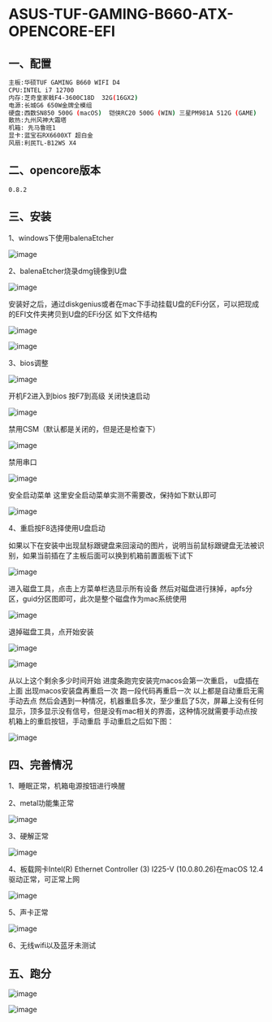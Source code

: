 # ASUS-TUF-GAMING-B660-ATX-OPENCORE-EFI
## 一、配置
```bash
主板:华硕TUF GAMING B660 WIFI D4
CPU:INTEL i7 12700
内存:芝奇皇家戟F4-3600C18D  32G(16GX2)
电源:长城G6 650W金牌全模组
硬盘:西数SN850 500G (macOS)  铠侠RC20 500G (WIN) 三星PM981A 512G (GAME)
散热:九州风神大霜塔
机箱: 先马鲁班1
显卡:蓝宝石RX6600XT 超白金
风扇:利民TL-B12WS X4
```

## 二、opencore版本

`0.8.2`

## 三、安装
1、windows下使用balenaEtcher


![image](https://user-images.githubusercontent.com/35289289/179437830-6b79fa28-0e0a-4017-80d5-4fe905119b22.png)



2、balenaEtcher烧录dmg镜像到U盘

![image](https://user-images.githubusercontent.com/35289289/179437874-e2c4c847-bdff-4edb-92df-31e7e832eb42.png)

安装好之后，通过diskgenius或者在mac下手动挂载U盘的EFi分区，可以把现成的EFI文件夹拷贝到U盘的EFi分区
如下文件结构

![image](https://user-images.githubusercontent.com/35289289/179437915-84abde54-5082-4e6d-863b-277095464b5e.png)

![image](https://user-images.githubusercontent.com/35289289/179437934-c34eca50-4e66-4c11-a198-64cd74408c9b.png)


3、bios调整

![image](https://user-images.githubusercontent.com/35289289/179437986-0b766cd2-ecda-400f-88bf-304861b01649.png)


开机F2进入到bios
按F7到高级
关闭快速启动


![image](https://user-images.githubusercontent.com/35289289/179438057-ed9c439c-8c43-4714-ba91-1bb802d6e9e0.png)


禁用CSM（默认都是关闭的，但是还是检查下）

![image](https://user-images.githubusercontent.com/35289289/179438094-c3a56991-fe57-4548-a2b1-e9a4b65a562d.png)


禁用串口

![image](https://user-images.githubusercontent.com/35289289/179438136-b70dc456-27a3-4ce7-bf6f-4cecfe08c5b5.png)


安全启动菜单
这里安全启动菜单实测不需要改，保持如下默认即可


![image](https://user-images.githubusercontent.com/35289289/179438173-cdc2fd3b-6b7e-4c41-8408-636f3875354a.png)



4、重启按F8选择使用U盘启动

如果以下在安装中出现鼠标跟键盘来回滚动的图片，说明当前鼠标跟键盘无法被识别，如果当前插在了主板后面可以换到机箱前置面板下试下


![image](https://user-images.githubusercontent.com/35289289/179438218-ae3eaf81-8df4-4660-9c6f-37a74cea17bd.png)


进入磁盘工具，点击上方菜单栏选显示所有设备
然后对磁盘进行抹掉，apfs分区，guid分区图即可，此次是整个磁盘作为mac系统使用


![image](https://user-images.githubusercontent.com/35289289/179438243-c7d9df3e-8fab-469c-9160-c31082aa6cbe.png)


退掉磁盘工具，点开始安装

![image](https://user-images.githubusercontent.com/35289289/179438294-d40ad5ae-b1a8-41b5-9bdb-ab6fa7d66dac.png)



![image](https://user-images.githubusercontent.com/35289289/179438327-20b02d02-2b44-41f6-bcbc-0dd08ed38972.png)



从以上这个剩余多少时间开始
进度条跑完安装完macos会第一次重启，
u盘插在上面
出现macos安装盘再重启一次
跑一段代码再重启一次
以上都是自动重启无需手动去点
然后会遇到一种情况，机器重启多次，至少重启了5次，屏幕上没有任何显示，顶多显示没有信号，但是没有mac相关的界面，这种情况就需要手动点按机箱上的重启按钮，手动重启
手动重启之后如下图：

![image](https://user-images.githubusercontent.com/35289289/179438369-668613bf-8047-4f47-8df0-7fc87e8bee3b.png)



## 四、完善情况
1、睡眠正常，机箱电源按钮进行唤醒

2、metal功能集正常

![image](https://user-images.githubusercontent.com/35289289/179439288-d9abbe70-b671-49f8-b920-5ab566805ae8.png)

3、硬解正常

![image](https://user-images.githubusercontent.com/35289289/179439367-25dec9b0-4f14-4f4d-9299-3a3e1de2de6c.png)

4、板载网卡Intel(R) Ethernet Controller (3) I225-V (10.0.80.26)在macOS 12.4驱动正常，可正常上网

![image](https://user-images.githubusercontent.com/35289289/179714931-5e2f975a-d8f1-42e4-a129-761c944513e7.png)


5、声卡正常

![image](https://user-images.githubusercontent.com/35289289/179715047-0d246098-83c7-4a98-8719-033455e121c7.png)




6、无线wifi以及蓝牙未测试

## 五、跑分

![image](https://user-images.githubusercontent.com/35289289/179439060-e070034c-35a8-4adb-aec3-c39b3312026f.png)


![image](https://user-images.githubusercontent.com/35289289/179439086-a62dc1b5-56a4-4605-9a63-fbae5be58b64.png)













